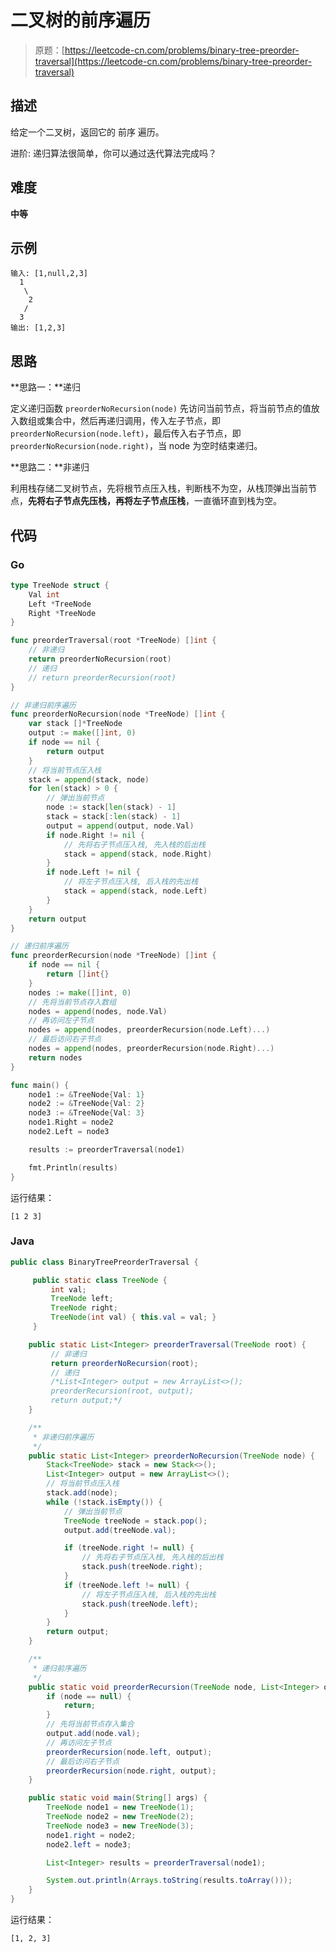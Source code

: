 # 二叉树的前序遍历

> 原题：[https://leetcode-cn.com/problems/binary-tree-preorder-traversal](https://leetcode-cn.com/problems/binary-tree-preorder-traversal)

## 描述

给定一个二叉树，返回它的 前序 遍历。

进阶: 递归算法很简单，你可以通过迭代算法完成吗？

## 难度

**中等**

## 示例

```
输入: [1,null,2,3]
  1
   \
    2
   /
  3
输出: [1,2,3]
```

## 思路

**思路一：**递归

定义递归函数 `preorderNoRecursion(node)` 先访问当前节点，将当前节点的值放入数组或集合中，然后再递归调用，传入左子节点，即 `preorderNoRecursion(node.left)`，最后传入右子节点，即 `preorderNoRecursion(node.right)`，当 node 为空时结束递归。

**思路二：**非递归

利用栈存储二叉树节点，先将根节点压入栈，判断栈不为空，从栈顶弹出当前节点，**先将右子节点先压栈，再将左子节点压栈**，一直循环直到栈为空。

## 代码

### Go

```go
type TreeNode struct {
    Val int
    Left *TreeNode
    Right *TreeNode
}

func preorderTraversal(root *TreeNode) []int {
    // 非递归
    return preorderNoRecursion(root)
    // 递归
    // return preorderRecursion(root)
}

// 非递归前序遍历
func preorderNoRecursion(node *TreeNode) []int {
    var stack []*TreeNode
    output := make([]int, 0)
    if node == nil {
        return output
    }
    // 将当前节点压入栈
    stack = append(stack, node)
    for len(stack) > 0 {
        // 弹出当前节点
        node := stack[len(stack) - 1]
        stack = stack[:len(stack) - 1]
        output = append(output, node.Val)
        if node.Right != nil {
            // 先将右子节点压入栈, 先入栈的后出栈
            stack = append(stack, node.Right)
        }
        if node.Left != nil {
            // 将左子节点压入栈, 后入栈的先出栈
            stack = append(stack, node.Left)
        }
    }
    return output
}

// 递归前序遍历
func preorderRecursion(node *TreeNode) []int {
    if node == nil {
        return []int{}
    }
    nodes := make([]int, 0)
    // 先将当前节点存入数组
    nodes = append(nodes, node.Val)
    // 再访问左子节点
    nodes = append(nodes, preorderRecursion(node.Left)...)
    // 最后访问右子节点
    nodes = append(nodes, preorderRecursion(node.Right)...)
    return nodes
}
```

```go
func main() {
    node1 := &TreeNode{Val: 1}
    node2 := &TreeNode{Val: 2}
    node3 := &TreeNode{Val: 3}
    node1.Right = node2
    node2.Left = node3

    results := preorderTraversal(node1)

    fmt.Println(results)
}
```

运行结果：

```
[1 2 3]
```

### Java

```java
public class BinaryTreePreorderTraversal {

     public static class TreeNode {
         int val;
         TreeNode left;
         TreeNode right;
         TreeNode(int val) { this.val = val; }
     }

    public static List<Integer> preorderTraversal(TreeNode root) {
         // 非递归
         return preorderNoRecursion(root);
         // 递归
         /*List<Integer> output = new ArrayList<>();
         preorderRecursion(root, output);
         return output;*/
    }

    /**
     * 非递归前序遍历
     */
    public static List<Integer> preorderNoRecursion(TreeNode node) {
        Stack<TreeNode> stack = new Stack<>();
        List<Integer> output = new ArrayList<>();
        // 将当前节点压入栈
        stack.add(node);
        while (!stack.isEmpty()) {
            // 弹出当前节点
            TreeNode treeNode = stack.pop();
            output.add(treeNode.val);

            if (treeNode.right != null) {
                // 先将右子节点压入栈, 先入栈的后出栈
                stack.push(treeNode.right);
            }
            if (treeNode.left != null) {
                // 将左子节点压入栈, 后入栈的先出栈
                stack.push(treeNode.left);
            }
        }
        return output;
    }

    /**
     * 递归前序遍历
     */
    public static void preorderRecursion(TreeNode node, List<Integer> output) {
        if (node == null) {
            return;
        }
        // 先将当前节点存入集合
        output.add(node.val);
        // 再访问左子节点
        preorderRecursion(node.left, output);
        // 最后访问右子节点
        preorderRecursion(node.right, output);
    }

    public static void main(String[] args) {
        TreeNode node1 = new TreeNode(1);
        TreeNode node2 = new TreeNode(2);
        TreeNode node3 = new TreeNode(3);
        node1.right = node2;
        node2.left = node3;

        List<Integer> results = preorderTraversal(node1);

        System.out.println(Arrays.toString(results.toArray()));
    }
}
```

运行结果：

```
[1, 2, 3]
```

